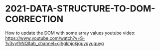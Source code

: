 # 2021-DATA-STRUCTURE-TO-DOM-CORRECTION

How to update the DOM with some array values youtube video: https://www.youtube.com/watch?v=S-1v3vyfhNQ&ab_channel=gjhgkhjgkjguygyuguyg

